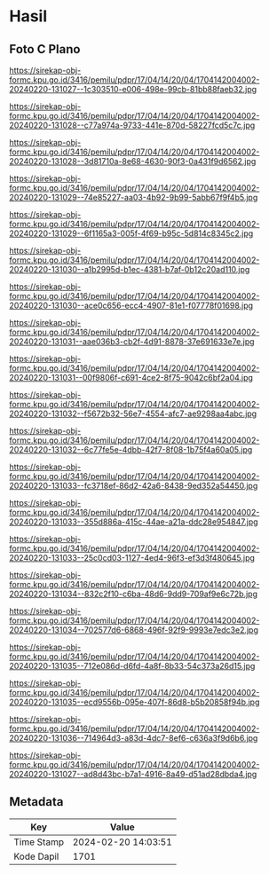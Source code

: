 # Hasil

## Foto C Plano

https://sirekap-obj-formc.kpu.go.id/3416/pemilu/pdpr/17/04/14/20/04/1704142004002-20240220-131027--1c303510-e006-498e-99cb-81bb88faeb32.jpg

https://sirekap-obj-formc.kpu.go.id/3416/pemilu/pdpr/17/04/14/20/04/1704142004002-20240220-131028--c77a974a-9733-441e-870d-58227fcd5c7c.jpg

https://sirekap-obj-formc.kpu.go.id/3416/pemilu/pdpr/17/04/14/20/04/1704142004002-20240220-131028--3d81710a-8e68-4630-90f3-0a431f9d6562.jpg

https://sirekap-obj-formc.kpu.go.id/3416/pemilu/pdpr/17/04/14/20/04/1704142004002-20240220-131029--74e85227-aa03-4b92-9b99-5abb67f9f4b5.jpg

https://sirekap-obj-formc.kpu.go.id/3416/pemilu/pdpr/17/04/14/20/04/1704142004002-20240220-131029--6f1165a3-005f-4f69-b95c-5d814c8345c2.jpg

https://sirekap-obj-formc.kpu.go.id/3416/pemilu/pdpr/17/04/14/20/04/1704142004002-20240220-131030--a1b2995d-b1ec-4381-b7af-0b12c20ad110.jpg

https://sirekap-obj-formc.kpu.go.id/3416/pemilu/pdpr/17/04/14/20/04/1704142004002-20240220-131030--ace0c656-ecc4-4907-81e1-f07778f01698.jpg

https://sirekap-obj-formc.kpu.go.id/3416/pemilu/pdpr/17/04/14/20/04/1704142004002-20240220-131031--aae036b3-cb2f-4d91-8878-37e691633e7e.jpg

https://sirekap-obj-formc.kpu.go.id/3416/pemilu/pdpr/17/04/14/20/04/1704142004002-20240220-131031--00f9806f-c691-4ce2-8f75-9042c6bf2a04.jpg

https://sirekap-obj-formc.kpu.go.id/3416/pemilu/pdpr/17/04/14/20/04/1704142004002-20240220-131032--f5672b32-56e7-4554-afc7-ae9298aa4abc.jpg

https://sirekap-obj-formc.kpu.go.id/3416/pemilu/pdpr/17/04/14/20/04/1704142004002-20240220-131032--6c77fe5e-4dbb-42f7-8f08-1b75f4a60a05.jpg

https://sirekap-obj-formc.kpu.go.id/3416/pemilu/pdpr/17/04/14/20/04/1704142004002-20240220-131033--fc3718ef-86d2-42a6-8438-9ed352a54450.jpg

https://sirekap-obj-formc.kpu.go.id/3416/pemilu/pdpr/17/04/14/20/04/1704142004002-20240220-131033--355d886a-415c-44ae-a21a-ddc28e954847.jpg

https://sirekap-obj-formc.kpu.go.id/3416/pemilu/pdpr/17/04/14/20/04/1704142004002-20240220-131033--25c0cd03-1127-4ed4-96f3-ef3d3f480645.jpg

https://sirekap-obj-formc.kpu.go.id/3416/pemilu/pdpr/17/04/14/20/04/1704142004002-20240220-131034--832c2f10-c6ba-48d6-9dd9-709af9e6c72b.jpg

https://sirekap-obj-formc.kpu.go.id/3416/pemilu/pdpr/17/04/14/20/04/1704142004002-20240220-131034--702577d6-6868-496f-92f9-9993e7edc3e2.jpg

https://sirekap-obj-formc.kpu.go.id/3416/pemilu/pdpr/17/04/14/20/04/1704142004002-20240220-131035--712e086d-d6fd-4a8f-8b33-54c373a26d15.jpg

https://sirekap-obj-formc.kpu.go.id/3416/pemilu/pdpr/17/04/14/20/04/1704142004002-20240220-131035--ecd9556b-095e-407f-86d8-b5b20858f94b.jpg

https://sirekap-obj-formc.kpu.go.id/3416/pemilu/pdpr/17/04/14/20/04/1704142004002-20240220-131036--714964d3-a83d-4dc7-8ef6-c636a3f9d6b6.jpg

https://sirekap-obj-formc.kpu.go.id/3416/pemilu/pdpr/17/04/14/20/04/1704142004002-20240220-131027--ad8d43bc-b7a1-4916-8a49-d51ad28dbda4.jpg


## Metadata

| Key        | Value               |
| ---------- | ------------------- |
| Time Stamp | 2024-02-20 14:03:51 |
| Kode Dapil | 1701                |



